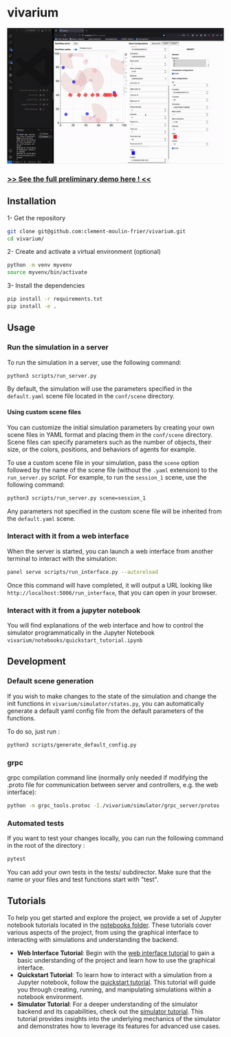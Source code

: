 # vivarium

![Vivarium demo](images/vivarium.gif)

### [>> See the full preliminary demo here ! <<](https://youtu.be/dnO-wo6Ns-8)


## Installation

1- Get the repository

```bash
git clone git@github.com:clement-moulin-frier/vivarium.git
cd vivarium/
```
2- Create and activate a virtual environment (optional)

```bash
python -m venv myvenv
source myvenv/bin/activate
```

3- Install the dependencies 

```bash
pip install -r requirements.txt
pip install -e . 
```

## Usage

### Run the simulation in a server

To run the simulation in a server, use the following command:

```bash
python3 scripts/run_server.py
```

By default, the simulation will use the parameters specified in the `default.yaml` scene file located in the `conf/scene` directory.

#### Using custom scene files

You can customize the initial simulation parameters by creating your own scene files in YAML format and placing them in the `conf/scene` directory. Scene files can specify parameters such as the number of objects, their size, or the colors, positions, and behaviors of agents for example.

To use a custom scene file in your simulation, pass the `scene` option followed by the name of the scene file (without the `.yaml` extension) to the `run_server.py` script. For example, to run the `session_1` scene, use the following command:

```bash
python3 scripts/run_server.py scene=session_1
```

Any parameters not specified in the custom scene file will be inherited from the `default.yaml` scene.

### Interact with it from a web interface

When the server is started, you can launch a web interface from another terminal to interact with the simulation:

```bash
panel serve scripts/run_interface.py --autoreload
```

Once this command will have completed, it will output a URL looking like `http://localhost:5006/run_interface`, that you can open in your browser.


### Interact with it from a jupyter notebook

You will find explanations of the web interface and how to control the simulator programmatically in the Jupyter Notebook `vivarium/notebooks/quickstart_tutorial.ipynb`

## Development

### Default scene generation

If you wish to make changes to the state of the simulation and change the init functions in `vivarium/simulator/states.py`, 
you can automatically generate a default yaml config file from the default parameters of the functions. 

To do so, just run : 

```bash
python3 scripts/generate_default_config.py 
```


### grpc

grpc compilation command line (normally only needed if modifying the .proto file for communication between server and controllers, e.g. the web interface):

```bash
python -m grpc_tools.protoc -I./vivarium/simulator/grpc_server/protos --python_out=./vivarium/simulator/grpc_server/ --pyi_out=./vivarium/simulator/grpc_server/ --grpc_python_out=./vivarium/simulator/grpc_server/ ./vivarium/simulator/grpc_server/protos/simulator.proto
```

### Automated tests

If you want to test your changes locally, you can run the following command in the root of the directory :

```bash
pytest
```

You can add your own tests in the tests/ subdirector. Make sure that the name or your files and test functions start with "test".

## Tutorials

To help you get started and explore the project, we provide a set of Jupyter notebook tutorials located in the [notebooks folder](https://github.com/clement-moulin-frier/vivarium/tree/main/notebooks). These tutorials cover various aspects of the project, from using the graphical interface to interacting with simulations and understanding the backend.

- **Web Interface Tutorial**: Begin with the [web interface tutorial](https://github.com/clement-moulin-frier/vivarium/tree/main/notebooks/web_interface_tutorial.md) to gain a basic understanding of the project and learn how to use the graphical interface.
- **Quickstart Tutorial**: To learn how to interact with a simulation from a Jupyter notebook, follow the [quickstart tutorial](notebooks/quickstart_tutorial.ipynb). This tutorial will guide you through creating, running, and manipulating simulations within a notebook environment.
- **Simulator Tutorial**: For a deeper understanding of the simulator backend and its capabilities, check out the [simulator tutorial](notebooks/simulator_tutorial.ipynb). This tutorial provides insights into the underlying mechanics of the simulator and demonstrates how to leverage its features for advanced use cases.